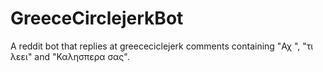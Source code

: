 # GreeceCirclejerkBot
A reddit bot that replies at greececiclejerk comments containing "Αχ ", "τι λεει" and "Καλησπερα σας". 
